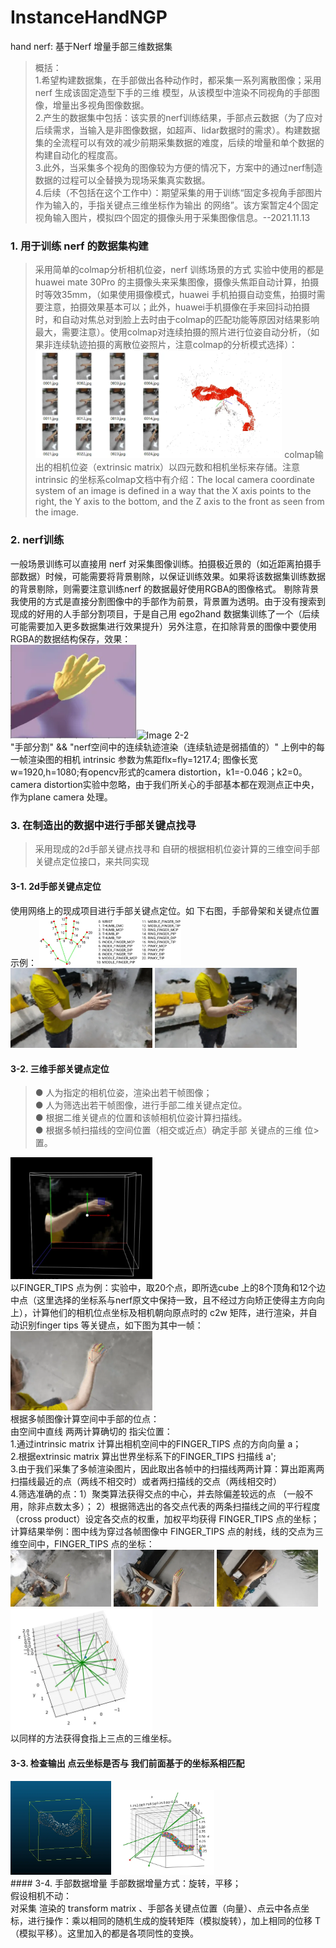 # InstanceHandNGP
hand nerf: 基于Nerf 增量手部三维数据集
>概括：<br>
1.希望构建数据集，在手部做出各种动作时，都采集一系列离散图像；采用 nerf 生成该固定造型下手的三维 模型，从该模型中渲染不同视角的手部图像，增量出多视角图像数据。<br>
2.产生的数据集中包括：该实景的nerf训练结果，手部点云数据（为了应对后续需求，当输入是非图像数据，如超声、lidar数据时的需求）。构建数据集的全流程可以有效的减少前期采集数据的难度，后续的增量和单个数据的构建自动化的程度高。<br>
3.此外，当采集多个视角的图像较为方便的情况下，方案中的通过nerf制造数据的过程可以全替换为现场采集真实数据。<br>
4.后续（不包括在这个工作中）：期望采集的用于训练“固定多视角手部图片作为输入的，手指关键点三维坐标作为输出 的网络”。该方案暂定4个固定视角输入图片，模拟四个固定的摄像头用于采集图像信息。--2021.11.13

### 1. 用于训练 nerf 的数据集构建
>采用简单的colmap分析相机位姿，nerf 训练场景的方式
实验中使用的都是huawei mate 30Pro 的主摄像头来采集图像，摄像头焦距自动计算，拍摄时等效35mm，（如果使用摄像模式，huawei 手机拍摄自动变焦，拍摄时需要注意，拍摄效果基本可以；此外，huawei手机摄像在手来回抖动拍摄时，和自动对焦总对到脸上去时由于colmap的匹配功能等原因对结果影响最大，需要注意）。使用colmap对连续拍摄的照片进行位姿自动分析，（如果非连续轨迹拍摄的离散位姿照片，注意colmap的分析模式选择）：
<img src="./display/1.png" alt="Image 1-1" width="45%"/><img src="./display/1-2.png" alt="Image 1-2" width="40%"/>
colmap输出的相机位姿（extrinsic matrix）以四元数和相机坐标来存储。注意intrinsic 的坐标系colmap文档中有介绍：The local camera coordinate system of an image is defined in a way that the X axis points to the right, the Y axis to the bottom, and the Z axis to the front as seen from the image.  

### 2. nerf训练
一般场景训练可以直接用 nerf 对采集图像训练。拍摄极近景的（如近距离拍摄手部数据）时候，可能需要将背景剔除，以保证训练效果。如果将该数据集训练数据的背景剔除，则需要注意训练nerf 的数据最好使用RGBA的图像格式。 剔除背景我使用的方式是直接分割图像中的手部作为前景，背景置为透明。由于没有搜索到现成的好用的人手部分割项目，于是自己用 ego2hand 数据集训练了一个（后续可能需要加入更多数据集进行效果提升）另外注意，在扣除背景的图像中要使用RGBA的数据结构保存，效果：<br>
<img src="./display/2.png" alt="Image 2-1" width="40%" /><img src="./display/2-2.gif" alt="Image 2-2" width="45%"/>
<br>"手部分割"   &&   "nerf空间中的连续轨迹渲染（连续轨迹是弱插值的）"
上例中的每一帧渲染图的相机 intrinsic 参数为焦距flx=fly=1217.4; 图像长宽w=1920,h=1080;有opencv形式的camera distortion，k1=-0.046；k2=0。camera distortion实验中忽略，由于我们所关心的手部基本都在观测点正中央，作为plane camera 处理。

### 3. 在制造出的数据中进行手部关键点找寻
>采用现成的2d手部关键点找寻和 自研的根据相机位姿计算的三维空间手部关键点定位接口，来共同实现
#### 3-1. 2d手部关键点定位
使用网络上的现成项目进行手部关键点定位。如 下右图，手部骨架和关键点位置示例：
<img src="./display/3.png" alt="Image 3-1" width="45%"/><br>
<img src="./display/3-2.jpg" alt="Image 3-2" width="45%"/>
<img src="./display/3-3.jpg" alt="Image 3-3" width="45%"/>

#### 3-2. 三维手部关键点定位
>● 人为指定的相机位姿，渲染出若干帧图像；<br>
● 人为筛选出若干帧图像，进行手部二维关键点定位。<br>
● 根据二维关键点的位置和该帧相机位姿计算扫描线。<br>
>● 根据多帧扫描线的空间位置（相交或近点）确定手部 关键点的三维 位>置。

<img src="./display/4.png" alt="Image 4" width="45%"/><br>
以FINGER_TIPS 点为例：实验中，取20个点，即所选cube 上的8个顶角和12个边中点（这里选择的坐标系与nerf原文中保持一致，且不经过方向矫正使得主方向向上），计算他们的相机位点坐标及相机朝向原点时的 c2w 矩阵，进行渲染，并自动识别finger tips 等关键点，如下图为其中一帧：<br>
<img src="./display/5.jpg" alt="Image 5" width="45%"/><br>
根据多帧图像计算空间中手部的位点：<br>
由空间中直线  两两计算确切的 指尖位置：<br>
1.通过intrinsic matrix 计算出相机空间中的FINGER_TIPS 点的方向向量 a；<br>
2.根据extrinsic matrix 算出世界坐标系下的FINGER_TIPS 扫描线 a';<br>
3.由于我们采集了多帧渲染图片，因此取出各帧中的扫描线两两计算：算出距离两扫描线最近的点（两线不相交时）或者两扫描线的交点（两线相交时）<br>
4.筛选准确的点：1）聚类算法获得交点的中心，并去除偏差较远的点 （一般不用，除非点数太多）； 2）根据筛选出的各交点代表的两条扫描线之间的平行程度（cross product）设定各交点的权重，加权平均获得 FINGER_TIPS 点的坐标；<br>
计算结果举例：图中线为穿过各帧图像中 FINGER_TIPS 点的射线，线的交点为三维空间中，FINGER_TIPS 点的坐标：<br>
<img src="./display/6-1.jpg" alt="Image 6-1" width="32%"/>
<img src="./display/6-2.jpg" alt="Image 6-2" width="32%"/>
<img src="./display/6-3.jpg" alt="Image 6-3" width="32%"/><br>
<img src="./display/6-4.png" alt="Image 6-4" width="45%"/><br>
以同样的方法获得食指上三点的三维坐标。

#### 3-3. 检查输出 点云坐标是否与 我们前面基于的坐标系相匹配
<img src="./display/7-1.png" alt="Image 7-1" width="32%"/>
<img src="./display/7-2.png" alt="Image 7-2" width="32%"/><br>
#### 3-4. 手部数据增量
手部数据增量方式：旋转，平移；<br>
假设相机不动：<br>
对采集 渲染的 transform matrix 、手部各关键点位置（向量）、点云中各点坐标，进行操作：乘以相同的随机生成的旋转矩阵（模拟旋转），加上相同的位移 T（模拟平移）。这里加入的都是各项同性的变换。<br>

